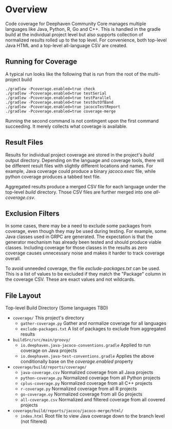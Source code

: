 # Overview

Code coverage for Deephaven Community Core manages multiple languages like Java, Python, R, Go and C++. This is handled in the gradle build at the individual project level but also supports collection of normalized results rolled up to the top level. For convenience, both top-level Java HTML and a top-level all-language CSV are created.

## Running for Coverage

A typical run looks like the following that is run from the root of the multi-project build
```
./gradlew -Pcoverage.enabled=true check
./gradlew -Pcoverage.enabled=true testSerial
./gradlew -Pcoverage.enabled=true testParallel
./gradlew -Pcoverage.enabled=true testOutOfBand
./gradlew -Pcoverage.enabled=true jacocoTestReport
./gradlew -Pcoverage.enabled=true coverage-merge
```
Running the second command is not contingent upon the first command succeeding. It merely collects what coverage is available.

## Result Files

Results for individual project coverage are stored in the project's _build_ output directory. Depending on the language and coverage tools, there will be different result files with slightly different locations and names. For example, Java coverage could produce a binary _jacoco.exec_ file, while python coverage produces a tabbed text file.

Aggregated results produce a merged CSV file for each language under the top-level _build_ directory. Those CSV files are further merged into one _all-coverage.csv_.

## Exclusion Filters

In some cases, there may be a need to exclude some packages from coverage, even though they may be used during testing. For example, some Java classes used in GRPC are generated. The expectation is that the generator mechanism has already been tested and should produce viable classes. Including coverage for those classes in the results as zero coverage causes unnecessary noise and makes it harder to track coverage overall.

To avoid unneeded coverage, the file _exclude-packages.txt_ can be used. This is a list of values to be excluded if they match the "Package" column in the coverage CSV. These are exact values and not wildcards.

## File Layout

Top-level Build Directory (Some languages TBD)
- `coverage/` This project's directory
  - `gather-coverage.py` Gather and normalize coverage for all languages
  - `exclude-packages.txt` A list of packages to exclude from aggregated results
- `buildSrc/src/main/groovy/`
  - `io.deephaven.java-jacoco-conventions.gradle` Applied to run coverage on Java projects
  - `io.deephaven.java-test-conventions.gradle` Applies the above conditionally base on the _coverage.enabled_ property
- `coverage/build/reports/coverage/`
  - `java-coverage.csv` Normalized coverage from all Java projects
  - `python-coverage.py` Normalized coverage from all Python projects
  - `cplus-coverage.py` Normalized coverage from all C++ projects
  - `r-coverage.py` Normalized coverage from all R projects
  - `go-coverage.oy` Normalized coverage from all Go projects
  - `all-coverage.csv` Normalized and filtered coverage from all covered projects
- `coverage/build/reports/jacoco/jacoco-merge/html/`
  - `index.html` Root file to view Java coverage down to the branch level (not filtered)
